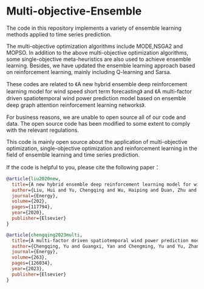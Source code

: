 # Multi-objective-Ensemble

The code in this repository implements a variety of ensemble learning methods applied to time series prediction.

The multi-objective optimization algorithms include MODE,NSGA2 and MOPSO. In addition to the above multi-objective optimization algorithms, some single-objective meta-heuristics are also used to achieve ensemble learning.
Besides, we have updated the ensemble learning approach based on reinforcement learning, mainly including Q-learning and Sarsa.

These codes are related to 《A new hybrid ensemble deep reinforcement learning model for wind speed short term forecasting》 and 《A multi-factor driven spatiotemporal wind power prediction model based on ensemble deep graph attention reinforcement learning networks》.

For business reasons, we are unable to open source all of our code and data. The open source code has been modified to some extent to comply with the relevant regulations.

This code is mainly open source about the application of multi-objective optimization, single-objective optimization and reinforcement learning in the field of ensemble learning and time series prediction.

If the code is helpful to you, please cite the following paper：

```bibtex
@article{liu2020new,
  title={A new hybrid ensemble deep reinforcement learning model for wind speed short term forecasting},
  author={Liu, Hui and Yu, Chengqing and Wu, Haiping and Duan, Zhu and Yan, Guangxi},
  journal={Energy},
  volume={202},
  pages={117794},
  year={2020},
  publisher={Elsevier}
}
```

```bibtex
@article{chengqing2023multi,
  title={A multi-factor driven spatiotemporal wind power prediction model based on ensemble deep graph attention reinforcement learning networks},
  author={Chengqing, Yu and Guangxi, Yan and Chengming, Yu and Yu, Zhang and Xiwei, Mi},
  journal={Energy},
  volume={263},
  pages={126034},
  year={2023},
  publisher={Elsevier}
}
```
